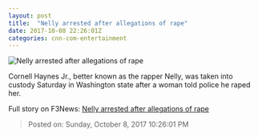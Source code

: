 ```yaml
---
layout: post
title:  "Nelly arrested after allegations of rape"
date: 2017-10-08 22:26:01Z
categories: cnn-com-entertainment
---
```


![Nelly arrested after allegations of rape](http://i2.cdn.cnn.com/cnnnext/dam/assets/171007155541-nelly-arrest-super-tease.jpg)

Cornell Haynes Jr., better known as the rapper Nelly, was taken into custody Saturday in Washington state after a woman told police he raped her.


Full story on F3News: [Nelly arrested after allegations of rape](http://www.f3nws.com/n/U4pGCB)

> Posted on: Sunday, October 8, 2017 10:26:01 PM
